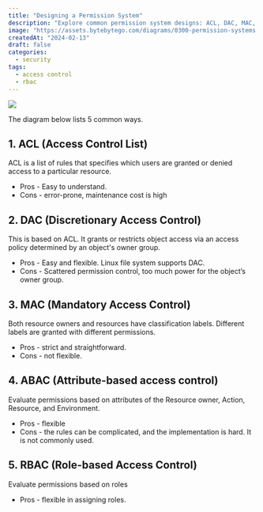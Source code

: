 ```yaml
---
title: "Designing a Permission System"
description: "Explore common permission system designs: ACL, DAC, MAC, ABAC, and RBAC."
image: "https://assets.bytebytego.com/diagrams/0300-permission-systems.png"
createdAt: "2024-02-13"
draft: false
categories:
  - security
tags:
  - access control
  - rbac
---
```


![](https://assets.bytebytego.com/diagrams/0300-permission-systems.png)

The diagram below lists 5 common ways.

## 1. ACL (Access Control List)

ACL is a list of rules that specifies which users are granted or denied access to a particular resource.

*   Pros - Easy to understand.
*   Cons - error-prone, maintenance cost is high

## 2. DAC (Discretionary Access Control)

This is based on ACL. It grants or restricts object access via an access policy determined by an object's owner group.

*   Pros - Easy and flexible. Linux file system supports DAC.
*   Cons - Scattered permission control, too much power for the object’s owner group.

## 3. MAC (Mandatory Access Control)

Both resource owners and resources have classification labels. Different labels are granted with different permissions.

*   Pros - strict and straightforward.
*   Cons - not flexible.

## 4. ABAC (Attribute-based access control)

Evaluate permissions based on attributes of the Resource owner, Action, Resource, and Environment.

*   Pros - flexible
*   Cons - the rules can be complicated, and the implementation is hard. It is not commonly used.

## 5. RBAC (Role-based Access Control)

Evaluate permissions based on roles

*   Pros - flexible in assigning roles.
